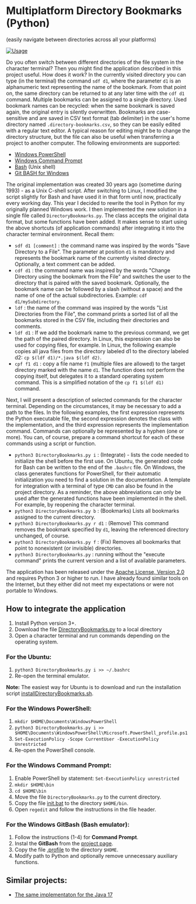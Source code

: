 # Multiplatform Directory Bookmarks (Python)
(easily navigate between directories across all your platforms)

[![Usage](https://img.youtube.com/vi/pu1L6YPPAIk/0.jpg)](https://www.youtube.com/watch?v=pu1L6YPPAIk)

Do you often switch between different directories of the file system in the character terminal? 
Then you might find the application described in this project useful.
How does it work? 
In the currently visited directory you can type (in the terminal) the command `sdf d1`, where the parameter `d1` is an alphanumeric text representing the name of the bookmark.
From that point on, the same directory can be returned to at any later time with the `cdf d1` command. 
Multiple bookmarks can be assigned to a single directory. 
Used bookmark names can be recycled: when the same bookmark is saved again, the original entry is silently overwritten. 
Bookmarks are case-sensitive and are saved in CSV text format (tab delimiter) in the user's home directory named `.directory-bookmarks.csv`, so they can be easily edited with a regular text editor. 
A typical reason for editing might be to change the directory structure, but the file can also be useful when transferring a project to another computer.
The following environments are supported:

* [Windows PowerShell](https://en.wikipedia.org/wiki/PowerShell)
* [Windows Command Prompt](https://en.wikipedia.org/wiki/Cmd.exe)
* [Bash](https://en.wikipedia.org/wiki/Bash_(Unix_shell)) (Unix shell)
* [Git BASH for Windows](https://gitforwindows.org/#bash)

The original implementation was created 30 years ago (sometime during 1993) - as a Unix C-shell script. 
After switching to Linux, I modified the script slightly for Bash and have used it in that form until now, practically every working day. 
This year I decided to rewrite the tool in Python for my originally planned Windows work. 
I then implemented the new solution in a single file called `DirectoryBookmarks.py`. 
The class accepts the original data format, but some functions have been added. 
It makes sense to start using the above shortcuts (of application commands) after integrating it into the character terminal environment. 
Recall them:

* `sdf d1 [comment]` : the command name was inspired by the words "Save Directory to a File". 
  The parameter at position `d1` is mandatory and represents the bookmark name of the currently visited directory. 
  Optionally, a text comment can be added.
* `cdf d1` : the command name was inspired by the words "Change Directory using the bookmark from the File" and switches the user to the directory that is paired with the saved bookmark. 
  Optionally, the bookmark name can be followed by a slash (without a space) and the name of one of the actual subdirectories. 
  Example: `cdf d1/mySubdirectory`.
* `ldf` : the name of the command was inspired by the words "List Directories from the File", the command prints a sorted list of all the bookmarks stored in the CSV file, including their directories and comments.
* `ldf d1` : If we add the bookmark name to the previous command, we get the path of the paired directory. 
  In Linux, this expression can also be used for copying files, for example. 
  In Linux, the following example copies all java files from the directory labeled d1 to the directory labeled d2: `cp $(ldf d1)/*.java $(ldf d2)`.
* `cpf f1 d1` : copy a file name `f1` (multiple files are allowed) to the target directory marked with the name `d1`. 
   The function does not perform the copying itself, but delegates it to a standard operating system command.
   This is a simplified notation of the `cp f1 $(ldf d1)` command.


Next, I will present a description of selected commands for the character terminal. 
Depending on the circumstances, it may be necessary to add a path to the files. 
In the following examples, the first expression represents the Python executable file, the second expression denotes the class with the implementation, and the third expression represents the implementation command. 
Commands can optionally be represented by a hyphen (one or more). 
You can, of course, prepare a command shortcut for each of these commands using a script or function.

* `python3 DirectoryBookmarks.py i` : (Integrate) - lists the code needed to initialize the shell before the first use. On Ubuntu, the generated code for Bash can be written to the end of the `.bashrc` file. On Windows, the class generates functions for PowerShell, for their automatic initialization you need to find a solution in the documentation. A template for integration with a terminal of type `CMD` can also be found in the project directory. As a reminder, the above abbreviations can only be used after the generated functions have been implemented in the shell. For example, by reopening the character terminal.
* `python3 DirectoryBookmarks.py b` : (Bookmarks) Lists all bookmarks assigned to the current directory.
* `python3 DirectoryBookmarks.py r d1` : (Remove) This command removes the bookmark specified by `d1`, leaving the referenced directory unchanged, of course.
* `python3 DirectoryBookmarks.py f` : (Fix) Removes all bookmarks that point to nonexistent (or invisible) directories.
* `python3 DirectoryBookmarks.py` : running without the "execute command" prints the current version and a list of available parameters.

The application has been released under the [Apache License, Version 2.0](https://www.apache.org/licenses/LICENSE-2.0) and requires Python 3 or higher to run.
I have already found similar tools on the Internet, but they either did not meet my expectations or were not portable to Windows.

## How to integrate the application

1. Install Python version 3+.
2. Download the file [DirectoryBookmarks.py](../src/main/java/net/ponec/script/python/DirectoryBookmarks.py) to a local directory 
3. Open a character terminal and run commands depending on the operating system.

### For the Ubuntu:

1. `python3 DirectoryBookmarks.py i >> ~/.bashrc`
2. Re-open the terminal emulator.

**Note:** The easiest way for Ubuntu is to download and run the installation script [installDirectoryBookmarks.sh](../src/main/java/net/ponec/script/python/installDirectoryBookmarks.sh).

### For the Windows PowerShell:

1. `mkdir $HOME\Documents\WindowsPowerShell`
2. `python3 DirectoryBookmarks.py i >> $HOME\Documents\WindowsPowerShell\Microsoft.PowerShell_profile.ps1`
3. `Set-ExecutionPolicy -Scope CurrentUser -ExecutionPolicy Unrestricted`
4. Re-open the PowerShell console.

### For the Windows Command Prompt:

1.  Enable PowerShell by statement: `Set-ExecutionPolicy unrestricted`
2. `mkdir $HOME\bin`
3. `cd $HOME\bin`
4.  Move the file `DirectoryBookmarks.py` to the current directory.
6.  Copy the file [init.bat](../windows/init.bat) to the directory `$HOME/bin`. 
7.  Open `regedit` and follow the instructions in the file header.

### For the Windows GitBash (Bash emulator):

1. Follow the instructions (1-4) for **Command Prompt**.
2. Instal the **GitBash** from the [project page](https://gitforwindows.org/).
3. Copy the file [.profile](../windows/.profile) to the directory `$HOME`.
4. Modify path to Python and optionally remove unnecessary auxiliary functions.


## Similar projects:

* [The same implementaton for the Java 17](DirectoryBookmarks.md)
